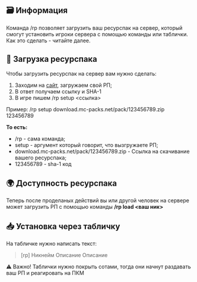 ## 🗃️ Информация

Команда /rp позволяет загрузить ваш ресурспак на сервер, который смогут установить игроки сервера с помощью команды или таблички. Как это сделать - читайте далее.

## 💽 Загрузка ресурспака 
Чтобы загрузить ресурспак на сервер вам нужно сделать:
1. Заходим на [сайт](https://mc-packs.net/), загружаем свой РП;
2. В ответ получаем ссылку и SHA-1 
3. В игре пишем /rp setup <ссылка> <sha-1> 

Пример: /rp setup download.mc-packs.net/pack/123456789.zip 123456789

**То есть:**
- /rp - сама команда;
- setup - аргумент который говорит, что вызгружаете РП;
- download.mc-packs.net/pack/123456789.zip - Ссылка на скачивание вашего ресурспака;
- 123456789 - sha-1 код

## 🌍 Доступность ресурспака

Теперь после проделаных действий вы или другой человек на сервере может загрузить РП с помощью команды **/rp load <ваш ник>**

## 📥 Установка через табличку
На табличке нужно написать текст:

> [rp]
Никнейм
Описание
Описание

⚠️ Важно! Таблички нужно покрыть сотами, тогда они начнут раздавать ваш РП и реагировать на ПКМ
